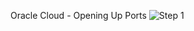 Oracle Cloud - Opening Up Ports
![Step 1](https://github.com/mochman/Bypass_CGNAT/raw/oracle/Oracle%20Cloud/images/instance_01_arrow_s.png)